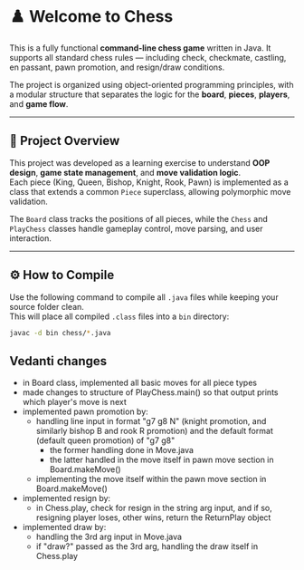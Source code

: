 # ♟️ Welcome to Chess

This is a fully functional **command-line chess game** written in Java. It supports all standard chess rules — including check, checkmate, castling, en passant, pawn promotion, and resign/draw conditions.

The project is organized using object-oriented programming principles, with a modular structure that separates the logic for the **board**, **pieces**, **players**, and **game flow**.

---

## 🧠 Project Overview

This project was developed as a learning exercise to understand **OOP design**, **game state management**, and **move validation logic**.  
Each piece (King, Queen, Bishop, Knight, Rook, Pawn) is implemented as a class that extends a common `Piece` superclass, allowing polymorphic move validation.

The `Board` class tracks the positions of all pieces, while the `Chess` and `PlayChess` classes handle gameplay control, move parsing, and user interaction.

---

## ⚙️ How to Compile

Use the following command to compile all `.java` files while keeping your source folder clean.  
This will place all compiled `.class` files into a `bin` directory:

```bash
javac -d bin chess/*.java
```

## Vedanti changes
- in Board class, implemented all basic moves for all piece types
- made changes to structure of PlayChess.main() so that output prints which player's move is next
- implemented pawn promotion by:
    - handling line input in format "g7 g8 N" (knight promotion, and similarly bishop B and rook R promotion) and the default format (default queen promotion) of "g7 g8"
        - the former handling done in Move.java
        - the latter handled in the move itself in pawn move section in Board.makeMove()
    - implementing the move itself within the pawn move section in Board.makeMove()
- implemented resign by:
    - in Chess.play, check for resign in the string arg input, and if so, resigning player loses, other wins, return the ReturnPlay object
- implemented draw by:
    - handling the 3rd arg input in Move.java
    - if "draw?" passed as the 3rd arg, handling the draw itself in Chess.play
